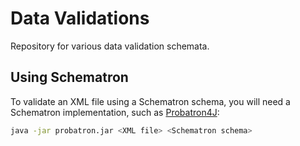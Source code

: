 # Data Validations
Repository for various data validation schemata.

## Using Schematron
To validate an XML file using a Schematron schema, you will need a Schematron implementation, such as [Probatron4J](http://www.probatron.org/probatron4j.html):
```bash
java -jar probatron.jar <XML file> <Schematron schema>
```

